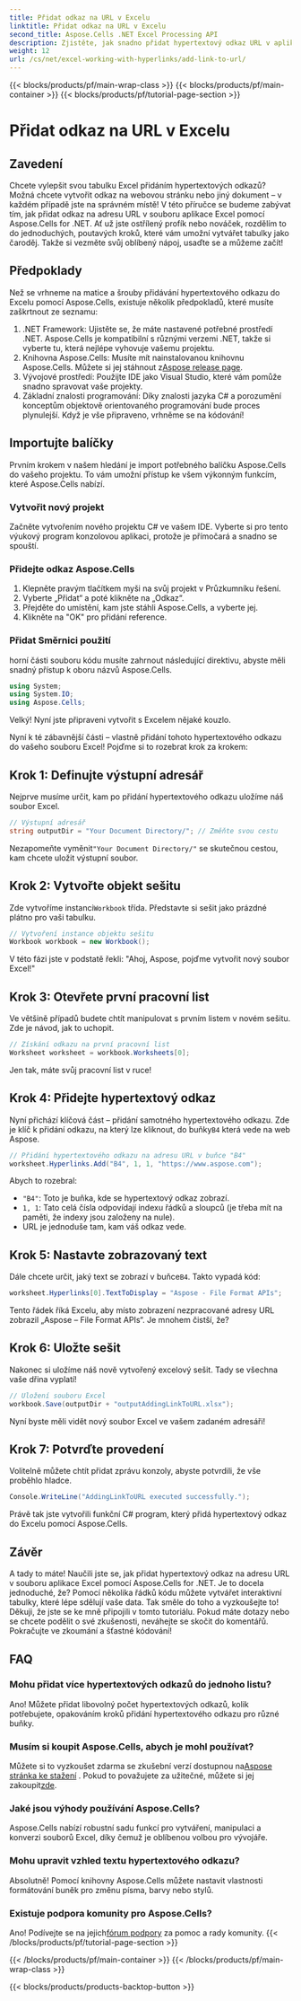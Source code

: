 ```yaml
---
title: Přidat odkaz na URL v Excelu
linktitle: Přidat odkaz na URL v Excelu
second_title: Aspose.Cells .NET Excel Processing API
description: Zjistěte, jak snadno přidat hypertextový odkaz URL v aplikaci Excel pomocí Aspose.Cells for .NET pomocí tohoto podrobného kurzu. Zefektivněte své tabulky.
weight: 12
url: /cs/net/excel-working-with-hyperlinks/add-link-to-url/
---
```


{{< blocks/products/pf/main-wrap-class >}}
{{< blocks/products/pf/main-container >}}
{{< blocks/products/pf/tutorial-page-section >}}

# Přidat odkaz na URL v Excelu

## Zavedení
Chcete vylepšit svou tabulku Excel přidáním hypertextových odkazů? Možná chcete vytvořit odkaz na webovou stránku nebo jiný dokument – v každém případě jste na správném místě! V této příručce se budeme zabývat tím, jak přidat odkaz na adresu URL v souboru aplikace Excel pomocí Aspose.Cells for .NET. Ať už jste ostřílený profík nebo nováček, rozdělím to do jednoduchých, poutavých kroků, které vám umožní vytvářet tabulky jako čaroděj. Takže si vezměte svůj oblíbený nápoj, usaďte se a můžeme začít!
## Předpoklady
Než se vrhneme na matice a šrouby přidávání hypertextového odkazu do Excelu pomocí Aspose.Cells, existuje několik předpokladů, které musíte zaškrtnout ze seznamu:
1. .NET Framework: Ujistěte se, že máte nastavené potřebné prostředí .NET. Aspose.Cells je kompatibilní s různými verzemi .NET, takže si vyberte tu, která nejlépe vyhovuje vašemu projektu.
2. Knihovna Aspose.Cells: Musíte mít nainstalovanou knihovnu Aspose.Cells. Můžete si jej stáhnout z[Aspose release page](https://releases.aspose.com/cells/net/).
3. Vývojové prostředí: Použijte IDE jako Visual Studio, které vám pomůže snadno spravovat vaše projekty.
4. Základní znalosti programování: Díky znalosti jazyka C# a porozumění konceptům objektově orientovaného programování bude proces plynulejší.
Když je vše připraveno, vrhněme se na kódování!
## Importujte balíčky
Prvním krokem v našem hledání je import potřebného balíčku Aspose.Cells do vašeho projektu. To vám umožní přístup ke všem výkonným funkcím, které Aspose.Cells nabízí.
### Vytvořit nový projekt
Začněte vytvořením nového projektu C# ve vašem IDE. Vyberte si pro tento výukový program konzolovou aplikaci, protože je přímočará a snadno se spouští.
### Přidejte odkaz Aspose.Cells
1. Klepněte pravým tlačítkem myši na svůj projekt v Průzkumníku řešení.
2. Vyberte „Přidat“ a poté klikněte na „Odkaz“.
3. Přejděte do umístění, kam jste stáhli Aspose.Cells, a vyberte jej.
4. Klikněte na "OK" pro přidání reference.
### Přidat Směrnici použití
horní části souboru kódu musíte zahrnout následující direktivu, abyste měli snadný přístup k oboru názvů Aspose.Cells.
```csharp
using System;
using System.IO;
using Aspose.Cells;
```
Velký! Nyní jste připraveni vytvořit s Excelem nějaké kouzlo.

Nyní k té zábavnější části – vlastně přidání tohoto hypertextového odkazu do vašeho souboru Excel! Pojďme si to rozebrat krok za krokem:
## Krok 1: Definujte výstupní adresář
Nejprve musíme určit, kam po přidání hypertextového odkazu uložíme náš soubor Excel. 
```csharp
// Výstupní adresář
string outputDir = "Your Document Directory/"; // Změňte svou cestu
```
 Nezapomeňte vyměnit`"Your Document Directory/"` se skutečnou cestou, kam chcete uložit výstupní soubor. 
## Krok 2: Vytvořte objekt sešitu
 Zde vytvoříme instanci`Workbook` třída. Představte si sešit jako prázdné plátno pro vaši tabulku.
```csharp
// Vytvoření instance objektu sešitu
Workbook workbook = new Workbook();
```
V této fázi jste v podstatě řekli: "Ahoj, Aspose, pojďme vytvořit nový soubor Excel!"
## Krok 3: Otevřete první pracovní list
Ve většině případů budete chtít manipulovat s prvním listem v novém sešitu. Zde je návod, jak to uchopit.
```csharp
// Získání odkazu na první pracovní list
Worksheet worksheet = workbook.Worksheets[0];
```
Jen tak, máte svůj pracovní list v ruce!
## Krok 4: Přidejte hypertextový odkaz
Nyní přichází klíčová část – přidání samotného hypertextového odkazu. Zde je klíč k přidání odkazu, na který lze kliknout, do buňky`B4` která vede na web Aspose.
```csharp
// Přidání hypertextového odkazu na adresu URL v buňce "B4"
worksheet.Hyperlinks.Add("B4", 1, 1, "https://www.aspose.com");
```
Abych to rozebral:
- `"B4"`: Toto je buňka, kde se hypertextový odkaz zobrazí.
- `1, 1`: Tato celá čísla odpovídají indexu řádků a sloupců (je třeba mít na paměti, že indexy jsou založeny na nule).
- URL je jednoduše tam, kam váš odkaz vede.
## Krok 5: Nastavte zobrazovaný text
 Dále chcete určit, jaký text se zobrazí v buňce`B4`. Takto vypadá kód:
```csharp
worksheet.Hyperlinks[0].TextToDisplay = "Aspose - File Format APIs";
```
Tento řádek říká Excelu, aby místo zobrazení nezpracované adresy URL zobrazil „Aspose – File Format APIs“. Je mnohem čistší, že?
## Krok 6: Uložte sešit
Nakonec si uložíme náš nově vytvořený excelový sešit. Tady se všechna vaše dřina vyplatí!
```csharp
// Uložení souboru Excel
workbook.Save(outputDir + "outputAddingLinkToURL.xlsx");
```
Nyní byste měli vidět nový soubor Excel ve vašem zadaném adresáři!
## Krok 7: Potvrďte provedení
Volitelně můžete chtít přidat zprávu konzoly, abyste potvrdili, že vše proběhlo hladce.
```csharp
Console.WriteLine("AddingLinkToURL executed successfully.");
```
Právě tak jste vytvořili funkční C# program, který přidá hypertextový odkaz do Excelu pomocí Aspose.Cells.
## Závěr
A tady to máte! Naučili jste se, jak přidat hypertextový odkaz na adresu URL v souboru aplikace Excel pomocí Aspose.Cells for .NET. Je to docela jednoduché, že? Pomocí několika řádků kódu můžete vytvářet interaktivní tabulky, které lépe sdělují vaše data. Tak směle do toho a vyzkoušejte to!
Děkuji, že jste se ke mně připojili v tomto tutoriálu. Pokud máte dotazy nebo se chcete podělit o své zkušenosti, neváhejte se skočit do komentářů. Pokračujte ve zkoumání a šťastné kódování!
## FAQ
### Mohu přidat více hypertextových odkazů do jednoho listu?  
Ano! Můžete přidat libovolný počet hypertextových odkazů, kolik potřebujete, opakováním kroků přidání hypertextového odkazu pro různé buňky.
### Musím si koupit Aspose.Cells, abych je mohl používat?  
 Můžete si to vyzkoušet zdarma se zkušební verzí dostupnou na[Aspose stránka ke stažení](https://releases.aspose.com/) . Pokud to považujete za užitečné, můžete si jej zakoupit[zde](https://purchase.aspose.com/buy).
### Jaké jsou výhody používání Aspose.Cells?  
Aspose.Cells nabízí robustní sadu funkcí pro vytváření, manipulaci a konverzi souborů Excel, díky čemuž je oblíbenou volbou pro vývojáře.
### Mohu upravit vzhled textu hypertextového odkazu?  
Absolutně! Pomocí knihovny Aspose.Cells můžete nastavit vlastnosti formátování buněk pro změnu písma, barvy nebo stylů.
### Existuje podpora komunity pro Aspose.Cells?  
 Ano! Podívejte se na jejich[fórum podpory](https://forum.aspose.com/c/cells/9) za pomoc a rady komunity.
{{< /blocks/products/pf/tutorial-page-section >}}

{{< /blocks/products/pf/main-container >}}
{{< /blocks/products/pf/main-wrap-class >}}

{{< blocks/products/products-backtop-button >}}
